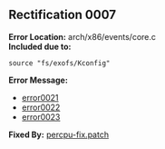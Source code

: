 ## Rectification 0007 ##
**Error Location:**  arch/x86/events/core.c  
**Included due to:**  
```
source "fs/exofs/Kconfig"
```  
**Error Message:**  
- [error0021](../error-files/error0021.txt)  
- [error0022](../error-files/error0022.txt)  
- [error0023](../error-files/error0023.txt)  
      
**Fixed By:** [percpu-fix.patch](../fix-patches/allnoconfig-percpu-fix.patch)  
